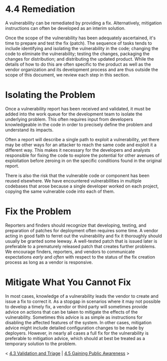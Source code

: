 # 4.4 Remediation 

A vulnerability can be remediated by providing a fix. Alternatively,
mitigation instructions can often be developed as an interim solution.

Once the scope of the vulnerability has been adequately ascertained,
it's time to prepare and test the fix (patch). The sequence of tasks
tends to include identifying and isolating the vulnerability in the
code; changing the code to eliminate the vulnerability; testing the
changes, packaging the changes for distribution; and distributing the
updated product. While the details of how to do this are often specific
to the product as well as the vendor organization and its development
process and are thus outside the scope of this document, we review each
step in this section.

# Isolating the Problem

Once a vulnerability report has been received and validated, it must be
added into the work queue for the development team to isolate the
underlying problem. This often requires input from developers
knowledgeable in the code in order to precisely define the problem and
understand its impacts.

Often a report will describe a single path to exploit a vulnerability,
yet there may be other ways for an attacker to reach the same code and
exploit it a different way. This makes it necessary for the developers
and analysts responsible for fixing the code to explore the potential
for other avenues of exploitation before zeroing in on the specific
conditions found in the original report.

There is also the risk that the vulnerable code or component has been
reused elsewhere. We have encountered vulnerabilities in multiple
codebases that arose because a single developer worked on each project,
copying the same vulnerable code into each of them.

# Fix the Problem

Reporters and finders should recognize that developing, testing, and
preparation of patches for deployment often requires some time. A vendor
acting in good faith to ferret out the vulnerability and fix it
thoroughly should usually be granted some leeway. A well-tested patch
that is issued later is preferable to a prematurely released patch that
creates further problems. We encourage finders, reporters, and vendors
to communicate expectations *early* and *often* with respect to the
status of the fix creation process as long as a vendor is responsive.

# Mitigate What You Cannot Fix

In most cases, knowledge of a vulnerability leads the vendor to create
and issue a fix to correct it. As a stopgap in scenarios where it may
not possible to develop a timely fix, a vendor or third party will
sometimes provide advice on actions that can be taken to mitigate the
effects of the vulnerability. Sometimes this advice is as simple as
instructions for disabling the affected features of the system. In other
cases, mitigation advice might include detailed configuration changes to
be made by deployers. However, in nearly all cases a full fix for the
vulnerability is preferable to mitigation advice, which should at best
be treated as a temporary solution to the problem.



\< [4.3 Validation and Triage](4_3)
\| [4.5 Gaining Public
Awareness](4_5) \>


